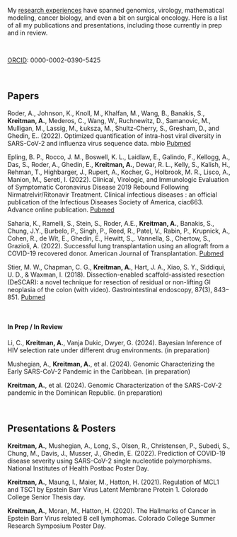 
My [research experiences](Research.md) have spanned genomics, virology, mathematical modeling, cancer biology, and even a bit on surgical oncology. Here is a list of all my publications and presentations, including those currently in prep and in review. 

<br>

[ORCID](https://orcid.org/0000-0002-0390-5425): 0000-0002-0390-5425

<br>

## Papers
Roder, A., Johnson, K., Knoll, M., Khalfan, M., Wang, B., Banakis, S., **Kreitman, A.**, Mederos, C., Wang, W., Ruchnewitz, D., Samanovic, M., Mulligan, M., Lassig, M., Łuksza, M., Shultz-Cherry, S., Gresham, D., and Ghedin, E.. (2022). Optimized quantification of intra-host viral diversity in SARS-CoV-2 and influenza virus sequence data. mbio [Pubmed](https://www.ncbi.nlm.nih.gov/pmc/articles/PMC10470513/)

Epling, B. P., Rocco, J. M., Boswell, K. L., Laidlaw, E., Galindo, F., Kellogg, A., Das, S., Roder, A., Ghedin, E., **Kreitman, A.**, Dewar, R. L., Kelly, S., Kalish, H., Rehman, T., Highbarger, J., Rupert, A., Kocher, G., Holbrook, M. R., Lisco, A., Manion, M., Sereti, I. (2022). Clinical, Virologic, and Immunologic Evaluation of Symptomatic Coronavirus Disease 2019 Rebound Following Nirmatrelvir/Ritonavir Treatment. Clinical infectious diseases : an official publication of the Infectious Diseases Society of America, ciac663. Advance online publication. [Pubmed](https://pubmed.ncbi.nlm.nih.gov/36200701/)

Saharia, K., Ramelli, S., Stein, S., Roder, A.E., **Kreitman, A.**, Banakis, S., Chung, J.Y., Burbelo, P., Singh, P., Reed, R., Patel, V., Rabin, P., Krupnick, A., Cohen, R., de Wit, E., Ghedin, E., Hewitt, S.,. Vannella, S., Chertow, S., Grazioli, A. (2022). Successful lung transplantation using an allograft from a COVID-19 recovered donor. American Journal of Transplantation. [Pubmed](https://pubmed.ncbi.nlm.nih.gov/36695611/)

Stier, M. W., Chapman, C. G., **Kreitman, A.**, Hart, J. A., Xiao, S. Y., Siddiqui, U. D., & Waxman, I. (2018). Dissection-enabled scaffold-assisted resection (DeSCAR): a novel technique for resection of residual or non-lifting GI neoplasia of the colon (with video). Gastrointestinal endoscopy, 87(3), 843–851. [Pubmed](https://pubmed.ncbi.nlm.nih.gov/29158178/)


<br>

#### In Prep / In Review

Li, C., **Kreitman, A.**, Vanja Dukic, Dwyer, G. (2024). Bayesian Inference of HIV selection rate under different drug environments. (in preparation)

Mushegian, A., **Kreitman, A.**, et al. (2024). Genomic Characterizing the Early SARS-CoV-2 Pandemic in the Caribbean. (in preparation)

**Kreitman, A.**, et al. (2024). Genomic Characterization of the SARS-CoV-2 pandemic in the Dominican Republic. (in preparation)

<br>

## Presentations & Posters

**Kreitman, A.**, Mushegian, A., Long, S., Olsen, R., Christensen, P., Subedi, S., Chung, M., Davis, J., Musser, J., Ghedin, E.  (2022). Prediction of COVID-19 disease severity using SARS-CoV-2 single nucleotide polymorphisms. National Institutes of Health Postbac Poster Day.

**Kreitman, A.**, Maung, I., Maier, M., Hatton, H. (2021). Regulation of MCL1 and TSC1 by Epstein Barr Virus Latent Membrane Protein 1. Colorado College Senior Thesis day. 

**Kreitman, A.**, Moran, M., Hatton, H. (2020). The Hallmarks of Cancer in Epstein Barr Virus related B cell lymphomas. Colorado College Summer Research Symposium Poster Day.
